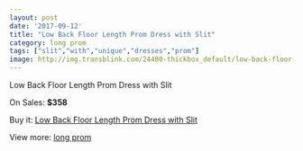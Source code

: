 ```yaml
---
layout: post
date: '2017-09-12'
title: "Low Back Floor Length Prom Dress with Slit"
category: long prom
tags: ["slit","with","unique","dresses","prom"]
image: http://img.transblink.com/24480-thickbox_default/low-back-floor-length-prom-dress-with-slit.jpg
---
```

Low Back Floor Length Prom Dress with Slit

On Sales: **$358**
<a href="https://www.transblink.com/en/long-prom/7737-low-back-floor-length-prom-dress-with-slit.html"><amp-img layout="responsive" width="600" height="600" src="//img.transblink.com/24480-thickbox_default/low-back-floor-length-prom-dress-with-slit.jpg" alt="Low Back Floor Length Prom Dress with Slit 0" /></a>
<a href="https://www.transblink.com/en/long-prom/7737-low-back-floor-length-prom-dress-with-slit.html"><amp-img layout="responsive" width="600" height="600" src="//img.transblink.com/24484-thickbox_default/low-back-floor-length-prom-dress-with-slit.jpg" alt="Low Back Floor Length Prom Dress with Slit 1" /></a>
<a href="https://www.transblink.com/en/long-prom/7737-low-back-floor-length-prom-dress-with-slit.html"><amp-img layout="responsive" width="600" height="600" src="//img.transblink.com/24483-thickbox_default/low-back-floor-length-prom-dress-with-slit.jpg" alt="Low Back Floor Length Prom Dress with Slit 2" /></a>
<a href="https://www.transblink.com/en/long-prom/7737-low-back-floor-length-prom-dress-with-slit.html"><amp-img layout="responsive" width="600" height="600" src="//img.transblink.com/24482-thickbox_default/low-back-floor-length-prom-dress-with-slit.jpg" alt="Low Back Floor Length Prom Dress with Slit 3" /></a>
<a href="https://www.transblink.com/en/long-prom/7737-low-back-floor-length-prom-dress-with-slit.html"><amp-img layout="responsive" width="600" height="600" src="//img.transblink.com/24481-thickbox_default/low-back-floor-length-prom-dress-with-slit.jpg" alt="Low Back Floor Length Prom Dress with Slit 4" /></a>

Buy it: [Low Back Floor Length Prom Dress with Slit](https://www.transblink.com/en/long-prom/7737-low-back-floor-length-prom-dress-with-slit.html "Low Back Floor Length Prom Dress with Slit")

View more: [long prom](https://www.transblink.com/en/58-long-prom "long prom")